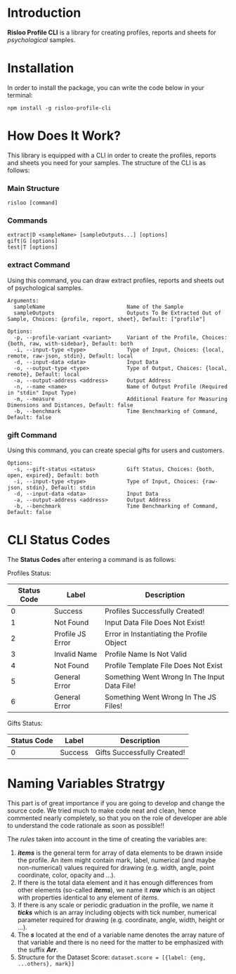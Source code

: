 # Introduction

**Risloo Profile CLI** is a library for creating profiles, reports and sheets for *psychological* samples.

# Installation

In order to install the package, you can write the code below in your terminal:

```
npm install -g risloo-profile-cli
```

# How Does It Work?

This library is equipped with a CLI in order to create the profiles, reports and sheets you need for your samples.
The structure of the CLI is as follows:

### Main Structure

```
risloo [command]
```

### Commands

```
extract|D <sampleName> [sampleOutputs...] [options]
gift|G [options]
test|T [options]
```

### **extract** Command

Using this command, you can draw extract profiles, reports and sheets out of psychological samples.

```
Arguments:
  sampleName                          Name of the Sample
  sampleOutputs                       Outputs To Be Extracted Out of Sample, Choices: {profile, report, sheet}, Default: ["profile"]

Options:
  -p, --profile-variant <variant>     Variant of the Profile, Choices: {both, raw, with-sidebar}, Default: both
  -i, --input-type <type>             Type of Input, Choices: {local, remote, raw-json, stdin}, Default: local
  -d, --input-data <data>             Input Data
  -o, --output-type <type>            Type of Output, Choices: {local, remote}, Default: local
  -a, --output-address <address>      Output Address
  -n, --name <name>                   Name of Output Profile (Required in "stdin" Input Type)
  -m, --measure                       Additional Feature for Measuring Dimensions and Distances, Default: false
  -b, --benchmark                     Time Benchmarking of Command, Default: false
```

### **gift** Command

Using this command, you can create special gifts for users and customers.

```
Options:
  -s, --gift-status <status>          Gift Status, Choices: {both, open, expired}, Default: both
  -i, --input-type <type>             Type of Input, Choices: {raw-json, stdin}, Default: stdin
  -d, --input-data <data>             Input Data
  -a, --output-address <address>      Output Address
  -b, --benchmark                     Time Benchmarking of Command, Default: false
```

# CLI Status Codes

The **Status Codes** after entering a command is as follows:

Profiles Status:

  | Status Code | Label | Description |
  | ----------- | ----- | ----------- |
  | 0 | Success | Profiles Successfully Created! |
  | 1 | Not Found | Input Data File Does Not Exist! |
  | 2 | Profile JS Error | Error in Instantiating the Profile Object |
  | 3 | Invalid Name | Profile Name Is Not Valid |
  | 4 | Not Found | Profile Template File Does Not Exist |
  | 5 | General Error | Something Went Wrong In The Input Data File! |
  | 6 | General Error | Something Went Wrong In The JS Files! |

Gifts Status:

  | Status Code | Label | Description |
  | ----------- | ----- | ----------- |
  | 0 | Success | Gifts Successfully Created! |

# Naming Variables Stratrgy

This part is of great importance if you are going to develop and change the source code. We tried much to make code neat and clean, hence commented nearly completely, so that you on the role of developer are able to understand the code rationale as soon as possible!!

The *rules* taken into account in the time of creating the variables are:

1. ***items*** is the general term for array of data elements to be drawn inside the profile. An item might contain mark, label, numerical (and maybe non-numerical) values required for drawing (e.g. width, angle, point coordinate, color, opacity and ...).
2. If there is the total data element and it has enough differences from other elements (so-called ***items***), we name it ***raw*** which is an object with properties identical to any element of *items*.
3. If there is any scale or periodic graduation in the profile, we name it ***ticks*** which is an array including objects with tick number, numerical parameter required for drawing (e.g. coordinate, angle, width, height or ...).
4. The ***s*** located at the end of a variable name denotes the array nature of that variable and there is no need for the matter to be emphasized with the suffix ***Arr***.
5. Structure for the Dataset Score: `dataset.score = [{label: {eng, ...others}, mark}]`


